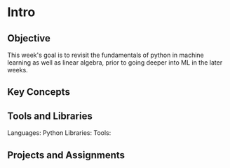 # Intro

## Objective

This week's goal is to revisit the fundamentals of python in machine learning as well as linear algebra, prior to going deeper into ML in the later weeks.

## Key Concepts

## Tools and Libraries

Languages: Python
Libraries: 
Tools: 

## Projects and Assignments


